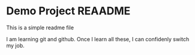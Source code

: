 # Demo Project REAADME

This is a simple readme file

I am learning git and github. Once I learn all these, I can confidenly switch my job.
